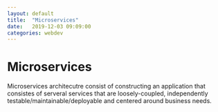 ```yaml
---
layout: default
title:  "Microservices"
date:   2019-12-03 09:09:00
categories: webdev
---
```


# Microservices
Microservices architecutre consist of constructing an application that consistes of serveral services that are loosely-coupled, independently testable/maintainable/deployable and centered around business needs.
